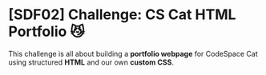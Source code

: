 # [SDF02] Challenge: CS Cat HTML Portfolio 😼


This challenge is all about building a **portfolio webpage** for CodeSpace Cat using structured **HTML** and our own **custom CSS**.  




